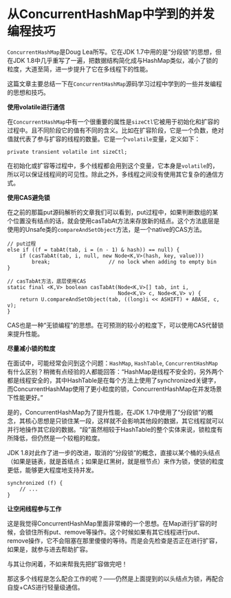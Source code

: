 # 从ConcurrentHashMap中学到的并发编程技巧

`ConcurrentHashMap`是Doug Lea所写。它在JDK 1.7中用的是“分段锁”的思想，但在JDK 1.8中几乎重写了一遍，把数据结构简化成与HashMap类似，减小了锁的粒度，大道至简，进一步提升了它在多线程下的性能。

这篇文章主要总结一下在`ConcurrentHashMap`源码学习过程中学到的一些并发编程的思想和技巧。

**使用volatile进行通信**

在`ConcurrentHashMap`中有一个很重要的属性是`sizeCtl`它被用于初始化和扩容的过程中。且不同阶段它的值有不同的含义。比如在扩容阶段，它是一个负数，绝对值就代表了参与扩容的线程的数量。它是一个`volatile`变量，定义如下：

```
private transient volatile int sizeCtl;
```

在初始化或扩容等过程中，多个线程都会用到这个变量，它本身是`volatile`的，所以可以保证线程间的可见性。除此之外，多线程之间没有使用其它复杂的通信方式。

**使用CAS避免锁**

在之前的那篇put源码解析的文章我们可以看到，put过程中，如果判断数组的某个位置没有结点的话，就会使用casTabAt方法来存放新的结点。这个方法底层是使用的Unsafe类的`compareAndSetObject`方法，是一个native的CAS方法。

```
// put过程
else if ((f = tabAt(tab, i = (n - 1) & hash)) == null) {
    if (casTabAt(tab, i, null, new Node<K,V>(hash, key, value)))
        break;                   // no lock when adding to empty bin
}

// casTabAt方法，底层使用CAS
static final <K,V> boolean casTabAt(Node<K,V>[] tab, int i,
                                    Node<K,V> c, Node<K,V> v) {
    return U.compareAndSetObject(tab, ((long)i << ASHIFT) + ABASE, c, v);
}
```

CAS也是一种“无锁编程”的思想。在可预测的较小的粒度下，可以使用CAS代替锁来提升性能。

**尽量减小锁的粒度**

在面试中，可能经常会问到这个问题：`HashMap`, `HashTable`, `ConcurrentHashMap`有什么区别？稍微有点经验的人都能回答：“HashMap是线程不安全的，另外两个都是线程安全的，其中HashTable是在每个方法上使用了synchronized关键字，而ConcurrentHashMap使用了更小粒度的锁，ConcurrentHashMap在并发场景下性能更好。”

是的，ConcurrentHashMap为了提升性能，在JDK 1.7中使用了“分段锁”的概念，其核心思想是只锁住某一段，这样就不会影响其他段的数据，其它线程就可以并行地操作其它段的数据。“段”虽然相较于HashTable的整个实体来说，锁粒度有所降低，但仍然是一个较粗的粒度。

JDK 1.8对此作了进一步的改进，取消的“分段锁”的概念，直接以某个桶的头结点（如果是链表，就是首结点；如果是红黑树，就是根节点）来作为锁，使锁的粒度更低，能够更大程度地支持并发。

```
synchronized (f) {
    // ...
}
```

**让空闲线程参与工作**

这是我觉得ConcurrentHashMap里面非常棒的一个思想。在Map进行扩容的时候，会锁住所有put、remove等操作。这个时候如果有其它线程进行put、remove操作，它不会阻塞在那里傻傻的等待。而是会先检查是否正在进行扩容，如果是，就参与进去帮助扩容。

与其让你闲着，不如来帮我先把扩容做完吧！

那这多个线程是怎么配合工作的呢？——仍然是上面提到的以头结点为锁，再配合自旋+CAS进行轻量级通信。
